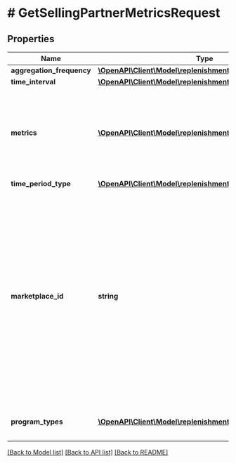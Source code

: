 # # GetSellingPartnerMetricsRequest

## Properties

Name | Type | Description | Notes
------------ | ------------- | ------------- | -------------
**aggregation_frequency** | [**\OpenAPI\Client\Model\replenishment\AggregationFrequency**](AggregationFrequency.md) |  | [optional]
**time_interval** | [**\OpenAPI\Client\Model\replenishment\TimeInterval**](TimeInterval.md) |  |
**metrics** | [**\OpenAPI\Client\Model\replenishment\Metric[]**](Metric.md) | The list of metrics requested. If no metric value is provided, data for all of the metrics will be returned. | [optional]
**time_period_type** | [**\OpenAPI\Client\Model\replenishment\TimePeriodType**](TimePeriodType.md) |  |
**marketplace_id** | **string** | The marketplace identifier. The supported marketplaces for both sellers and vendors are US, CA, ES, UK, FR, IT, IN, DE and JP. The supported marketplaces for vendors only are BR, AU, MX, AE and NL. Refer to [Marketplace IDs](https://developer-docs.amazon.com/sp-api/docs/marketplace-ids) to find the identifier for the marketplace. |
**program_types** | [**\OpenAPI\Client\Model\replenishment\ProgramType[]**](ProgramType.md) | A list of replenishment program types. |

[[Back to Model list]](../../README.md#models) [[Back to API list]](../../README.md#endpoints) [[Back to README]](../../README.md)
